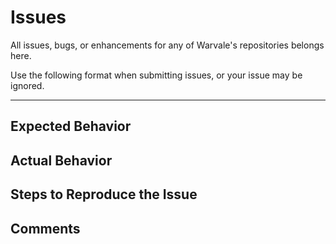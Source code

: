# Issues
All issues, bugs, or enhancements for any of Warvale's repositories belongs here.

Use the following format when submitting issues, or your issue may be ignored.

--------------------

## Expected Behavior

## Actual Behavior

## Steps to Reproduce the Issue

## Comments
